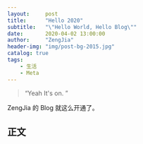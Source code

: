 ```yaml
---
layout:     post
title:      "Hello 2020"
subtitle:   "\"Hello World, Hello Blog\""
date:       2020-04-02 13:00:00
author:     "ZengJia"
header-img: "img/post-bg-2015.jpg"
catalog: true
tags:
    - 生活
    - Meta
---
```


> “Yeah It's on. ”


ZengJia 的 Blog 就这么开通了。

<p id = "build"></p>

## 正文
